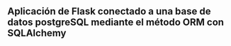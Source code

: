 ## Aplicación de Flask conectado a una base de datos postgreSQL mediante el método ORM con SQLAlchemy
